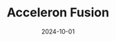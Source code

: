 ---  
layout: startup_page  
title: "Acceleron Fusion"  
id: "acceleron.energy"  
permalink: "/acceleronfusionacceleron.energy10012024/"  
website: "https://www.acceleron.energy/"  
funding_round: ""  
funding_amount: "$15M"  
investors: ""  
about: "Acceleron Fusion is a startup developing muon-catalyzed fusion technology, a novel approach to fusion energy that aims to reduce the heat and pressure required for fusion reactions. Instead of heating hydrogen isotopes, Acceleron uses muons to catalyze fusion at room temperature and pressure, potentially offering a more efficient and less resource-intensive path to fusion energy generation."  
markets: "Energy, Fusion Technology, CleanTech"  
hq: "Cambridge, Massachusetts, United States"  
founded_year: "2023"  
linkedin: "https://www.linkedin.com/company/acceleron-fusion"  
twitter: ""  
instagram: ""  
facebook: ""  
crunchbase: "https://www.crunchbase.com/organization/acceleron-fusion"  
pitchbook: "https://pitchbook.com/profiles/company/596415-88"  

date_display: "01-Oct-2024"  
date: "2024-10-01"

# SEO Optimization  
meta_title: "Acceleron Fusion -  Funding ($15M)"  
meta_description: "Acceleron Fusion, Acceleron Fusion is a startup developing muon-catalyzed fusion technology, a novel approach to fusion energy that aims to reduce the heat and pressure..."  
meta_keywords: "Acceleron Fusion, Energy, Fusion Technology, CleanTech,  funding"  
canonical_url: "https://startup.projectstartups.com/acceleronfusionacceleron.energy10012024/"  
---